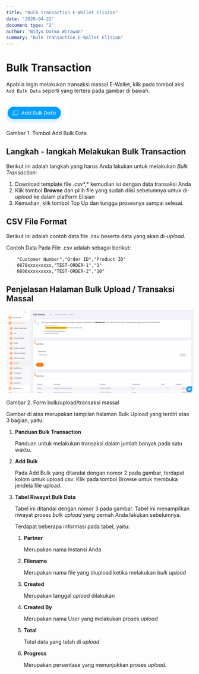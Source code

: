 ```yaml
---
title: "Bulk Transaction E-Wallet Elisian"
date: "2020-04-22"
document type: "2" 
author: "Widya Darma Wirawan"
summary: "Bulk Transaction E-Wallet Elisian"
---
```


# Bulk Transaction

Apabila ingin melakukan transaksi massal E-Wallet, klik pada tombol aksi `Add Bulk Data` seperti yang tertera pada gambar di bawah.

![](./image-user-manual/elisian-ewallet-bulk-1.png)

Gambar 1. Tombol Add Bulk Data

## **Langkah - langkah Melakukan Bulk Transaction**

Berikut ini adalah langkah yang harus Anda lakukan untuk melakukan *Bulk Transaction*:

1. Download template file .csv*,* kemudian isi dengan data transaksi Anda
2. Klik tombol **Browse** dan pilih file yang sudah diisi sebelumnya untuk di-*upload* ke dalam platform Elisian
3. Kemudian, klik tombol Top Up dan tunggu prosesnya sampai selesai.

## **CSV File Format**

Berikut ini adalah contoh data file .csv beserta data yang akan di-*upload.*

Contoh Data Pada File .csv adalah sebagai berikut:

```
    "Customer Number","Order ID","Product ID"
    0878xxxxxxxxx,"TEST-ORDER-1","1"
    0898xxxxxxxxx,"TEST-ORDER-2","10"
```

## **Penjelasan Halaman Bulk Upload / Transaksi Massal**

![](./image-user-manual/elisian-ewallet-bulk-2.png)

Gambar 2. Form bulk/upload/transaksi massal

Gambar di atas merupakan tampilan halaman Bulk Upload yang terdiri atas 3 bagian, yaitu:

1. **Panduan Bulk Transaction**

    Panduan untuk melakukan transaksi dalam jumlah banyak pada satu waktu.

2. **Add Bulk**

    Pada Add Bulk yang ditandai dengan nomor 2 pada gambar, terdapat kolom untuk upload csv. Klik pada tombol Browse untuk membuka jendela file upload.

3. **Tabel Riwayat Bulk Data** 

    Tabel ini ditandai dengan nomor 3 pada gambar. Tabel ini menampilkan riwayat proses *bulk upload* yang pernah Anda lakukan sebelumnya.

    Terdapat beberapa informasi pada tabel, yaitu:
    
    1. **Partner** 

        Merupakan nama Instansi Anda

    2. **Filename** 

        Merupakan nama file yang diupload ketika melakukan *bulk upload*

    3. **Created** 

        Merupakan tanggal *upload* dilakukan

    4. **Created By** 

        Merupakan nama User yang melakukan proses *upload*

    5. **Total**

        Total data yang telah di *upload*

    6. **Progress** 
    
        Merupakan persentase yang menunjukkan proses *upload.*